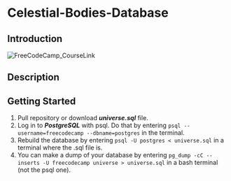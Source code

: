 # Celestial-Bodies-Database
## Introduction
![FreeCodeCamp_CourseLink](https://bit.ly/3OvLIF9)

## Description

## Getting Started
1. Pull repository or download ***universe.sql*** file.
2. Log in to ***PostgreSQL*** with psql. Do that by entering ```psql --username=freecodecamp --dbname=postgres``` in the terminal.  
3. Rebuild the database by entering ```psql -U postgres < universe.sql``` in a terminal where the .sql file is.
4.  You can make a dump of your database by entering  ```pg_dump -cC --inserts -U freecodecamp universe > universe.sql``` in a bash terminal (not the psql one). 
   


